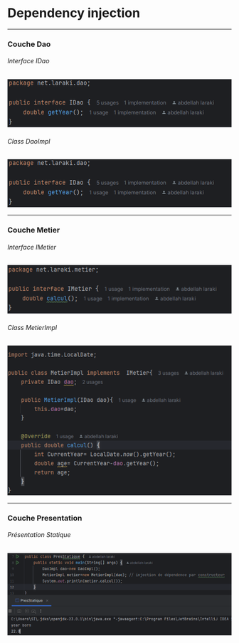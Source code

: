 <h1>Dependency injection</h1>
<hr/>
<h3>Couche Dao</h3>
<h6>Interface IDao</h6>
<img src="images/IDao01.png">
<h6>Class DaoImpl</h6>
<img src="images/IDao01.png">
<hr/>
<h3>Couche Metier</h3>
<h6>Interface IMetier</h6>
<img src="images/IMetier01.png">
<h6>Class MetierImpl</h6>
<img src="images/MetierImpl.png">
<hr/>
<h3>Couche Presentation</h3>
<h6>Présentation Statique</h6>
<img src="images/presentationStatique.png">